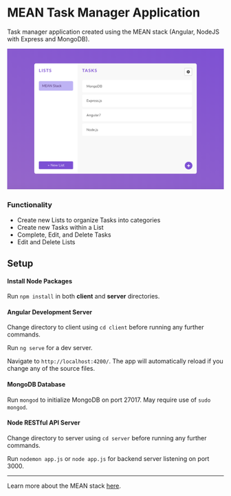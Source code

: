 # MEAN Task Manager Application
Task manager application created using the MEAN stack (Angular, NodeJS with Express and MongoDB).

![Preview of application design](mockup.png)

### Functionality
  - Create new Lists to organize Tasks into categories
  - Create new Tasks within a List
  - Complete, Edit, and Delete Tasks
  - Edit and Delete Lists
  
## Setup
#### Install Node Packages
Run `npm install` in both **client** and **server** directories.

#### Angular Development Server
Change directory to client using `cd client` before running any further commands.

Run `ng serve` for a dev server. 

Navigate to `http://localhost:4200/`. The app will automatically reload if you change any of the source files.

#### MongoDB Database
Run `mongod` to initialize MongoDB on port 27017. May require use of `sudo mongod`.

#### Node RESTful API Server
Change directory to server using `cd server` before running any further commands.

Run `nodemon app.js` or `node app.js` for backend server listening on port 3000.

---

Learn more about the MEAN stack [here](http://mean.io/).